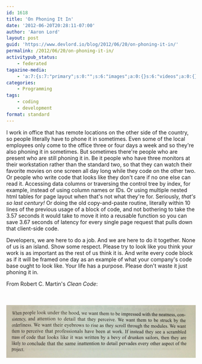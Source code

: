 ```yaml
---
id: 1618
title: 'On Phoning It In'
date: '2012-06-20T20:28:11-07:00'
author: 'Aaron Lord'
layout: post
guid: 'https://www.devlord.io/blog/2012/06/20/on-phoning-it-in/'
permalink: /2012/06/20/on-phoning-it-in/
activitypub_status:
    - federated
tagazine-media:
    - 'a:7:{s:7:"primary";s:0:"";s:6:"images";a:0:{}s:6:"videos";a:0:{}s:11:"image_count";s:1:"0";s:6:"author";s:8:"28099389";s:7:"blog_id";s:8:"28571045";s:9:"mod_stamp";s:19:"2012-06-21 05:24:01";}'
categories:
    - Programming
tags:
    - coding
    - development
format: standard
---
```


I work in office that has remote locations on the other side of the country, so people literally have to phone it in sometimes. Even some of the local employees only come to the office three or four days a week and so they're also phoning it in sometimes. But sometimes there're people who are present who are still phoning it in. Be it people who have three monitors at their workstation rather than the standard two, so that they can watch their favorite movies on one screen all day long while they code on the other two. Or people who write code that looks like they don't care if no one else can read it. Accessing data columns or traversing the control tree by index, for example, instead of using column names or IDs. Or using multiple nested html tables for page layout when that's not what they're for. Seriously, <em>that's so last century!</em> Or doing the old copy-and-paste routine, literally within 10 lines of the previous usage of a block of code, and not bothering to take the 3.57 seconds it would take to move it into a reusable function so you can save 3.67 seconds of latency for every single page request that pulls down that client-side code.

Developers, we are here to do a job. And we are here to do it together. None of us is an island. Show some respect. Please try to look like you think your work is as important as the rest of us think it is. And write every code block as if it will be framed one day as an example of what your company's code base ought to look like. Your life has a purpose. Please don't waste it just phoning it in.

From Robert C. Martin's <em>Clean Code</em>:

<br /><br /><a href="/wp-content/uploads/2012/06/20120626-222625.jpg"><img src="/wp-content/uploads/2012/06/20120626-222625.jpg" alt="20120626-222625.jpg" class="alignnone size-full" /></a>